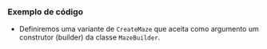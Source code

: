 ### Exemplo de código

-  Definiremos uma variante de `CreateMaze` que aceita como argumento um construtor (builder) da classe `MazeBuilder`.
